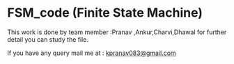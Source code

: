 # FSM_code (Finite State Machine)
This work is done by  team member :Pranav ,Ankur,Charvi,Dhawal
for further detail you can study the file.

If you have any query mail me at : kpranav083@gmail.com
